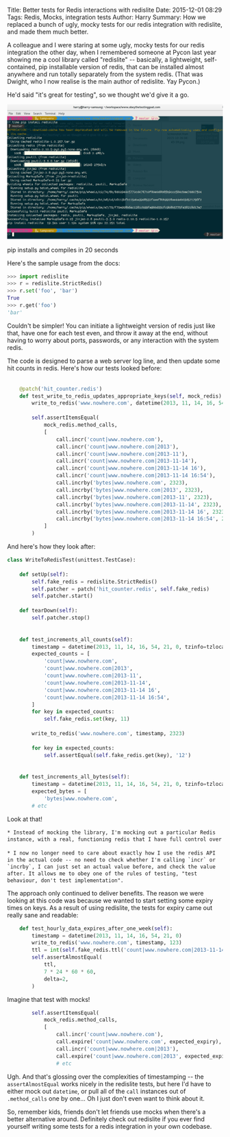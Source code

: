 Title: Better tests for Redis interactions with redislite
Date: 2015-12-01 08:29
Tags: Redis, Mocks, integration tests
Author: Harry
Summary: How we replaced a bunch of ugly, mocky tests for our redis integration with redislite, and made them much better.

A colleague and I were staring at some ugly, mocky tests for our redis integration the other day, when I remembered someone at Pycon last year showing me a cool library called "redislite" -- basically, a lightweight, self-contained, pip installable version of redis, that can be installed almost anywhere and run totally separately from the system redis.  (That was Dwight, who I now realise is the main author of redislite.  Yay Pycon.)

He'd said "it's great for testing", so we thought we'd give it a go.

<img src="/static/images/pip_install_redislite.png" alt="console output from pip installing redislite"></img>
<caption>pip installs and compiles in 20 seconds</caption>

Here's the sample usage from the docs:

```python
>>> import redislite
>>> r = redislite.StrictRedis()
>>> r.set('foo', 'bar')
True
>>> r.get('foo')
'bar'
```

Couldn't be simpler!  You can initiate a lightweight version of redis just like that, have one for each test even, and throw it away at the end, without having to worry about ports, passwords, or any interaction with the system redis.


The code is designed to parse a web server log line, and then update some hit counts in redis.  Here's how our tests looked before:

```python

    @patch('hit_counter.redis')
    def test_write_to_redis_updates_appropriate_keys(self, mock_redis):
        write_to_redis('www.nowhere.com', datetime(2013, 11, 14, 16, 54, 21, 0), 2323)

        self.assertItemsEqual(
            mock_redis.method_calls,
            [
                call.incr('count|www.nowhere.com'),
                call.incr('count|www.nowhere.com|2013'),
                call.incr('count|www.nowhere.com|2013-11'),
                call.incr('count|www.nowhere.com|2013-11-14'),
                call.incr('count|www.nowhere.com|2013-11-14 16'),
                call.incr('count|www.nowhere.com|2013-11-14 16:54'),
                call.incrby('bytes|www.nowhere.com', 2323),
                call.incrby('bytes|www.nowhere.com|2013', 2323),
                call.incrby('bytes|www.nowhere.com|2013-11', 2323),
                call.incrby('bytes|www.nowhere.com|2013-11-14', 2323),
                call.incrby('bytes|www.nowhere.com|2013-11-14 16', 2323),
                call.incrby('bytes|www.nowhere.com|2013-11-14 16:54', 2323),
            ]
        )
```


And here's how they look after:


```python
class WriteToRedisTest(unittest.TestCase):

    def setUp(self):
        self.fake_redis = redislite.StrictRedis()
        self.patcher = patch('hit_counter.redis', self.fake_redis)
        self.patcher.start()

    def tearDown(self):
        self.patcher.stop()


    def test_increments_all_counts(self):
        timestamp = datetime(2013, 11, 14, 16, 54, 21, 0, tzinfo=tzlocal())
        expected_counts = [
            'count|www.nowhere.com',
            'count|www.nowhere.com|2013',
            'count|www.nowhere.com|2013-11',
            'count|www.nowhere.com|2013-11-14',
            'count|www.nowhere.com|2013-11-14 16',
            'count|www.nowhere.com|2013-11-14 16:54',
        ]
        for key in expected_counts:
            self.fake_redis.set(key, 11)

        write_to_redis('www.nowhere.com', timestamp, 2323)

        for key in expected_counts:
            self.assertEqual(self.fake_redis.get(key), '12')


    def test_increments_all_bytes(self):
        timestamp = datetime(2013, 11, 14, 16, 54, 21, 0, tzinfo=tzlocal())
        expected_bytes = [
            'bytes|www.nowhere.com',
        # etc
```

Look at that!

    * Instead of mocking the library, I'm mocking out a particular Redis instance, with a real, functioning redis that I have full control over

    * I now no longer need to care about exactly how I use the redis API in the actual code -- no need to check whether I'm calling `incr` or `incrby`, I can just set an actual value before, and check the value after. It allows me to obey one of the rules of testing, "test behaviour, don't test implementation".

The approach only continued to deliver benefits.  The reason we were looking at this code was because we wanted to start setting some expiry times on keys.  As a result of using redislite, the tests for expiry came out really sane and readable:

```python
    def test_hourly_data_expires_after_one_week(self):
        timestamp = datetime(2013, 11, 14, 16, 54, 21, 0)
        write_to_redis('www.nowhere.com', timestamp, 123)
        ttl = int(self.fake_redis.ttl('count|www.nowhere.com|2013-11-14 16')
        self.assertAlmostEqual(
            ttl,
            7 * 24 * 60 * 60,
            delta=2,
        )

```

Imagine that test with mocks! 

```python
        self.assertItemsEqual(
            mock_redis.method_calls,
            [
                call.incr('count|www.nowhere.com'),
                call.expire('count|www.nowhere.com', expected_expiry),
                call.incr('count|www.nowhere.com|2013'),
                call.expire('count|www.nowhere.com|2013', expected_expiry),
                # etc
```

Ugh. And that's glossing over the complexities of timestamping -- the `assertAlmostEqual` works nicely in the redislite tests, but here I'd have to either mock out `datetime`, or pull all of the `call` instances out of `.method_calls` one by one...  Oh I just don't even want to think about it.


So, remember kids, friends don't let friends use mocks when there's a better alternative around.  Definitely check out redislite if you ever find yourself writing some tests for a redis integration in your own codebase.


